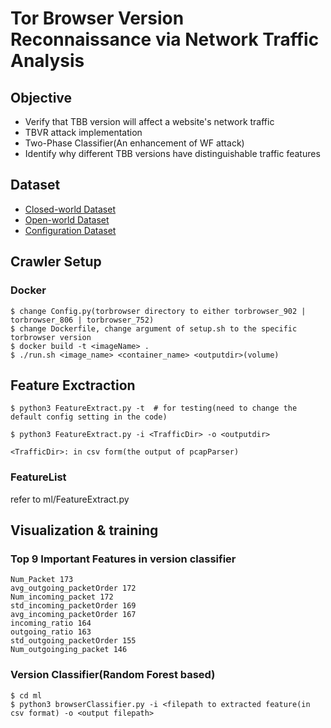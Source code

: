 # Tor Browser Version Reconnaissance via Network Traffic Analysis

## Objective

- Verify that TBB version will affect a website's network traffic
- TBVR attack implementation
- Two-Phase Classifier(An enhancement of WF attack)
- Identify why different TBB versions have distinguishable traffic features


## Dataset

- [Closed-world Dataset](https://drive.google.com/drive/folders/1qz2o_uiTIlb7WDMwo6NLn98oN7jh78Yb?usp=sharing)
- [Open-world Dataset](https://drive.google.com/drive/folders/1G_hM03ymfxYwEMliwwfJVa1wHWRjGIvr?usp=sharing)
- [Configuration Dataset](https://drive.google.com/drive/folders/1ZZEbHMgunu1lXhMTlvVVN-vxnauZxhv6?usp=sharing)

## Crawler Setup

### Docker

```
$ change Config.py(torbrowser directory to either torbrowser_902 | torbrowser_806 | torbrowser_752)
$ change Dockerfile, change argument of setup.sh to the specific torbrowser version
$ docker build -t <imageName> .
$ ./run.sh <image_name> <container_name> <outputdir>(volume)
```

## Feature Exctraction

```
$ python3 FeatureExtract.py -t 	# for testing(need to change the default config setting in the code)

$ python3 FeatureExtract.py -i <TrafficDir> -o <outputdir>

<TrafficDir>: in csv form(the output of pcapParser)
```

### FeatureList

refer to ml/FeatureExtract.py

## Visualization & training

### Top 9 Important Features in version classifier

```
Num_Packet 173
avg_outgoing_packetOrder 172
Num_incoming_packet 172
std_incoming_packetOrder 169
avg_incoming_packetOrder 167
incoming_ratio 164
outgoing_ratio 163
std_outgoing_packetOrder 155
Num_outgoinging_packet 146
```

### Version Classifier(Random Forest based)

```
$ cd ml
$ python3 browserClassifier.py -i <filepath to extracted feature(in csv format) -o <output filepath>
```
